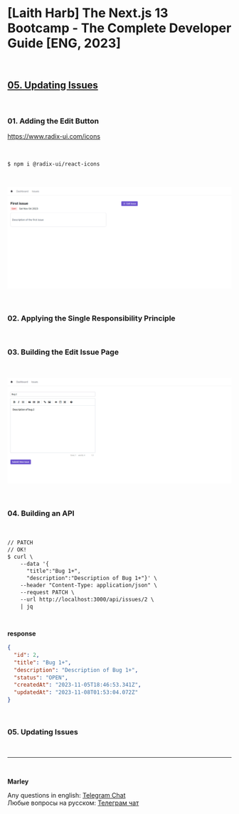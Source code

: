 # [Laith Harb] The Next.js 13 Bootcamp - The Complete Developer Guide [ENG, 2023]

<br/>

## [05. Updating Issues](https://github.com/webmakaka/Next.js-Projects-Build-an-Issue-Tracker/pull/4)

<br/>

### 01. Adding the Edit Button

https://www.radix-ui.com/icons

<br/>

```
$ npm i @radix-ui/react-icons
```

<br/>

![Application](/img/pic-ch05-img01.png?raw=true)

<br/>

### 02. Applying the Single Responsibility Principle

<br/>

### 03. Building the Edit Issue Page

<br/>

![Application](/img/pic-ch05-img02.png?raw=true)

<br/>

### 04. Building an API

<br/>

```
// PATCH
// OK!
$ curl \
    --data '{
      "title":"Bug 1+",
      "description":"Description of Bug 1+"}' \
    --header "Content-Type: application/json" \
    --request PATCH \
    --url http://localhost:3000/api/issues/2 \
    | jq
```

<br/>

**response**

```json
{
  "id": 2,
  "title": "Bug 1+",
  "description": "Description of Bug 1+",
  "status": "OPEN",
  "createdAt": "2023-11-05T18:46:53.341Z",
  "updatedAt": "2023-11-08T01:53:04.072Z"
}
```

<br/>

### 05. Updating Issues

<br/>

---

<br/>

**Marley**

Any questions in english: <a href="https://jsdev.org/chat/">Telegram Chat</a>  
Любые вопросы на русском: <a href="https://jsdev.ru/chat/">Телеграм чат</a>
